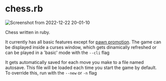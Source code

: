 # chess.rb
![Screenshot from 2022-12-22 20-01-10](https://user-images.githubusercontent.com/64656937/209239501-d310d8c4-9773-440c-bce7-e031eea36688.png)


Chess written in ruby.

It currently has all basic features except for [pawn promotion](https://en.wikipedia.org/wiki/Promotion_(chess)). The game 
can be displayed inside a curses window, which gets dinamically refreshed or can be played in a 'basic' mode with the `--cli` flag

It gets automatically saved for each move you make to a file named autosave. This file will be loaded each time you start
the game by default. To override this, run with the `--new` or `-n` flag
